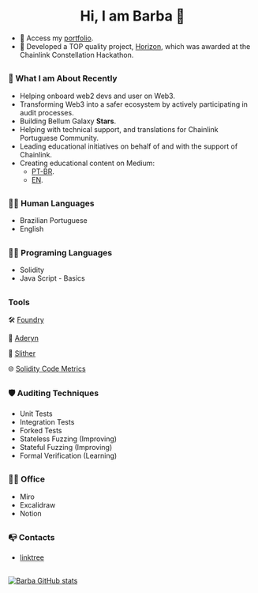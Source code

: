 <h1 align="center">Hi, I am Barba 👋</h1>

- 🔭 Access my [portfolio](https://github.com/i3arba/Portfolio/blob/main/README.md).
- 🏅 Developed a TOP quality project, [Horizon](https://devpost.com/software/horizon-8qkbv0), which was awarded at the Chainlink Constellation Hackathon.

##
<h3 align="left"> 💪 What I am About Recently </h3>

- Helping onboard web2 devs and user on Web3.
- Transforming Web3 into a safer ecosystem by actively participating in audit processes.
- Building Bellum Galaxy **Stars**.
- Helping with technical support, and translations for Chainlink Portuguese Community.
- Leading educational initiatives on behalf of and with the support of Chainlink.
- Creating educational content on Medium:
  - [PT-BR](https://medium.com/bellum-galaxy-community).
  - [EN](https://medium.com/@i3arba).

##

<h3 align="left"> 👩‍💻 Human Languages </h3>

- Brazilian Portuguese
- English

##

<h3 align="left"> 👩‍💻 Programing Languages </h3>

- Solidity
- Java Script - Basics

##

<h3 align="left"> Tools </h3>

  🛠️ [Foundry](https://book.getfoundry.sh/)
  
  🦜 [Aderyn](https://github.com/Cyfrin/aderyn?tab=readme-ov-file)
  
  🐍 [Slither](https://github.com/crytic/slither)
  
  🌐 [Solidity Code Metrics](https://marketplace.visualstudio.com/items?itemName=tintinweb.solidity-metrics)

##

<h3 align="left"> 🛡 Auditing Techniques </h3>

- Unit Tests
- Integration Tests
- Forked Tests
- Stateless Fuzzing (Improving)
- Stateful Fuzzing (Improving)
- Formal Verification (Learning)

##

<h3 align="left"> 👨‍💻 Office </h3>

- Miro
- Excalidraw
- Notion

##

<h3 align="left">📭 Contacts</h3>

- [linktree](https://linktr.ee/i3arba)

##

[![Barba GitHub stats](https://hits.seeyoufarm.com/api/count/incr/badge.svg?url=https%3A%2F%2Fgithub.com%2F{i3arba}1212%2Fhit-counter)](https://github.com/i3arba)


